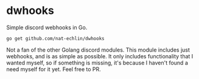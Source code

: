 # dwhooks
Simple discord webhooks in Go. 

`go get github.com/nat-echlin/dwhooks`

Not a fan of the other Golang discord modules. This module includes just webhooks, and is as simple as possible. It only includes functionality that I wanted myself, so if something is missing, it's because I haven't found a need myself for it yet. Feel free to PR.
